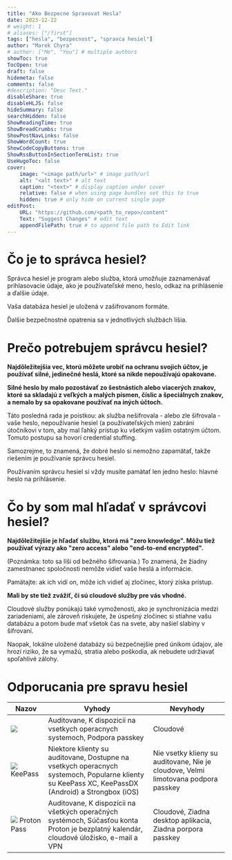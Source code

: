 ```yaml
---
title: "Ako Bezpecne Spravovat Hesla"
date: 2023-12-22
# weight: 1
# aliases: ["/first"]
tags: ["hesla", "bezpecnost", "spravca hesiel"]
author: "Marek Chyra"
# author: ["Me", "You"] # multiple authors
showToc: true
TocOpen: true
draft: false
hidemeta: false
comments: false
#description: "Desc Text."
disableShare: true
disableHLJS: false
hideSummary: false
searchHidden: false
ShowReadingTime: true
ShowBreadCrumbs: true
ShowPostNavLinks: false
ShowWordCount: true
ShowCodeCopyButtons: true
ShowRssButtonInSectionTermList: true
UseHugoToc: false
cover:
    image: "<image path/url>" # image path/url
    alt: "<alt text>" # alt text
    caption: "<text>" # display caption under cover
    relative: false # when using page bundles set this to true
    hidden: true # only hide on current single page
editPost:
    URL: "https://github.com/<path_to_repo>/content"
    Text: "Suggest Changes" # edit text
    appendFilePath: true # to append file path to Edit link
---
```



# Čo je to správca hesiel?

Správca hesiel je program alebo služba, ktorá umožňuje zaznamenávať prihlasovacie údaje, ako je používateľské meno, heslo, odkaz na prihlásenie a ďalšie údaje. 

Vaša databáza hesiel je uložená v zašifrovanom formáte. 

Ďalšie bezpečnostné opatrenia sa v jednotlivých službách líšia.

# Prečo potrebujem správcu hesiel?

**Najdôležitejšia vec, ktorú môžete urobiť na ochranu svojich účtov, je používať silné, jedinečné heslá, ktoré sa nikde nepoužívajú opakovane.**

**Silné heslo by malo pozostávať zo šestnástich alebo viacerých znakov, ktoré sa skladajú z veľkých a malých písmen, číslic a špeciálnych znakov, a nemalo by sa opakovane používať na iných účtoch.**

Táto posledná rada je poistkou: ak služba nešifrovala - alebo zle šifrovala - vaše heslo, nepoužívanie hesiel (a používateľských mien) zabráni útočníkovi v tom, aby mal ľahký prístup ku všetkým vašim ostatným účtom. Tomuto postupu sa hovorí credential stuffing. 

Samozrejme, to znamená, že dobré heslo si nemožno zapamätať, takže riešením je používanie správcu hesiel. 

Používaním správcu hesiel si vždy musíte pamätať len jedno heslo: hlavné heslo na prihlásenie.

# Čo by som mal hľadať v správcovi hesiel?

**Najdôležitejšie je hľadať službu, ktorá má "zero knowledge". Môžu tiež používať výrazy ako "zero access" alebo "end-to-end encrypted".**

(Poznámka: toto sa líši od bežného šifrovania.) To znamená, že žiadny zamestnanec spoločnosti nemôže vidieť vaše heslá a informácie. 

Pamätajte: ak ich vidí on, môže ich vidieť aj zločinec, ktorý získa prístup. 

**Mali by ste tiež zvážiť, či sú cloudové služby pre vás vhodné.**

Cloudové služby ponúkajú také vymoženosti, ako je synchronizácia medzi zariadeniami, ale zároveň riskujete, že úspešný zločinec si stiahne vašu databázu a potom bude mať všetok čas na svete, aby našiel slabiny v šifrovaní. 

Naopak, lokálne uložené databázy sú bezpečnejšie pred únikom údajov, ale hrozí riziko, že sa vymažú, stratia alebo poškodia, ak nebudete udržiavať spoľahlivé zálohy.

# Odporucania pre spravu hesiel

| Nazov | Vyhody | Nevyhody |
| --- | --- | --- |
| ![](https://upload.wikimedia.org/wikipedia/commons/c/cc/Bitwarden_logo.svg) | Auditovane, K dispozicii na vsetkych operacnych systemoch, Podpora passkey | Cloudové |
| ![](https://keepassxc.org/assets/img/keepassxc.svg) KeePass | Niektore klienty su auditovane, Dostupne na vsetkych operacnych systemoch, Popularne klienty su KeePass XC, KeePassDX (Android) a Strongbox (iOS) | Nie vsetky klieny su auditovane, Nie je cloudove, Velmi limotovana podpora passkey |
| ![](https://res.cloudinary.com/dbulfrlrz/image/upload/v1693233226/static/logos/proton-pass-icon-alone_d9lfmx.svg) Proton Pass | Auditovane, K dispozícii na všetkých operačných systémoch, Súčasťou konta Proton je bezplatný kalendár, cloudové úložisko, e-mail a VPN | Cloudové, Ziadna desktop aplikacia, Ziadna porpora passkey |


